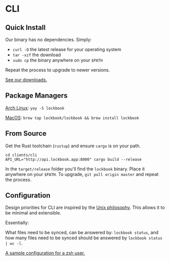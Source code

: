 # CLI

## Quick Install

Our binary has no dependencies. Simply:
* `curl -O` the latest release for your operating system
* `tar -xzf` the download
* `sudo cp` the binary anywhere on your `$PATH`

Repeat the process to upgrade to newer versions.

[See our downloads.](https://github.com/lockbook/lockbook/releases)

## Package Managers

[Arch Linux](https://aur.archlinux.org/packages/lockbook): `yay -S lockbook`

[MacOS](https://github.com/lockbook/homebrew-lockbook/blob/master/Formula/lockbook.rb): `brew tap lockbook/lockbook && brew install lockbook`

## From Source

Get the Rust toolchain (`rustup`) and ensure `cargo` is on your path.

```
cd clients/cli
API_URL="http://api.lockbook.app:8000" cargo build --release
```

In the `target/release` folder you'll find the `lockbook` binary. Place it anywhere on your `$PATH`. To upgrade, `git pull origin master` and repeat the process.

## Configuration

Design priorities for CLI are inspired by the [Unix philosophy](https://en.wikipedia.org/wiki/Unix_philosophy). This allows it to be minimal and extensible.

Essentially:

What files need to be synced, can be answered by: `lockbook status`, and how many files need to be synced should be answered by `lockbook status | wc -l`.

[A sample configuration for a zsh user.](https://github.com/Parth/dotfiles/blob/master/zsh/lockbook.sh)
